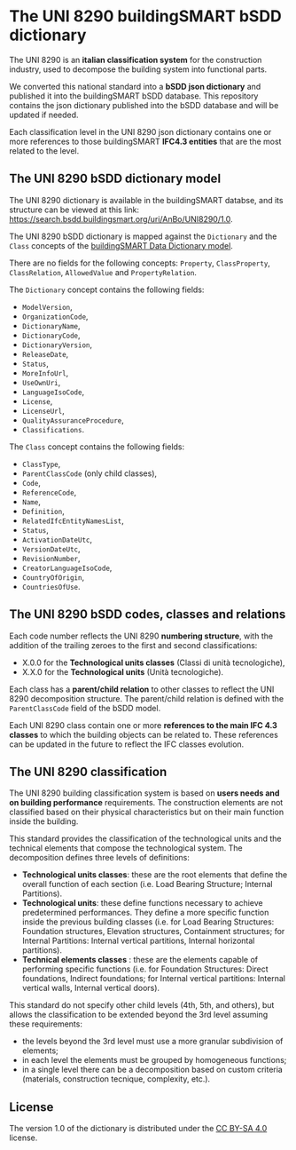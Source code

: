 # The UNI 8290 buildingSMART bSDD dictionary
 
The UNI 8290 is an **italian classification system** for the construction industry, used to decompose the building system into functional parts.

We converted this national standard into a **bSDD json dictionary** and published it into the buildingSMART bSDD database. This repository contains the json dictionary published into the bSDD database and will be updated if needed.

Each classification level in the UNI 8290 json dictionary contains one or more references to those buildingSMART **IFC4.3 entities** that are the most related to the level.

## The UNI 8290 bSDD dictionary model

The UNI 8290 dictionary is available in the buildingSMART databse, and its structure can be viewed at this link: https://search.bsdd.buildingsmart.org/uri/AnBo/UNI8290/1.0.

The UNI 8290 bSDD dictionary is mapped against the `Dictionary` and the `Class` concepts of the [buildingSMART Data Dictionary model](https://github.com/buildingSMART/bSDD/blob/master/Documentation/bSDD%20JSON%20import%20model.md). 

There are no fields for the following concepts: `Property`, `ClassProperty`, `ClassRelation`, `AllowedValue` and `PropertyRelation`.

The `Dictionary` concept contains the following fields: 

- `ModelVersion`,
- `OrganizationCode`,
- `DictionaryName`,
- `DictionaryCode`,
- `DictionaryVersion`,
- `ReleaseDate`,
- `Status`,
- `MoreInfoUrl`,
- `UseOwnUri`,
- `LanguageIsoCode`,
- `License`,
- `LicenseUrl`,
- `QualityAssuranceProcedure`,
- `Classifications`.

The `Class` concept contains the following fields:

- `ClassType`,
- `ParentClassCode` (only child classes),
- `Code`,
- `ReferenceCode`,
- `Name`,
- `Definition`,
- `RelatedIfcEntityNamesList`,
- `Status`,
- `ActivationDateUtc`,
- `VersionDateUtc`,
- `RevisionNumber`,
- `CreatorLanguageIsoCode`,
- `CountryOfOrigin`,
- `CountriesOfUse`.


## The UNI 8290 bSDD codes, classes and relations

Each code number reflects the UNI 8290 **numbering structure**, with the addition of the trailing zeroes to the first and second classifications:

- X.0.0 for the **Technological units classes** (Classi di unità tecnologiche),
- X.X.0 for the **Technological units** (Unità tecnologiche).

Each class has a **parent/child relation** to other classes to reflect the UNI 8290 decomposition structure. The parent/child relation is defined with the `ParentClassCode` field of the bSDD model.

Each UNI 8290 class contain one or more **references to the main IFC 4.3 classes** to which the building objects can be related to. These references can be updated in the future to reflect the IFC classes evolution.  

## The UNI 8290 classification

The UNI 8290 building classification system is based on **users needs and on building performance** requirements. The construction elements are not classified based on their physical characteristics but on their main function inside the building.

This standard provides the classification of the technological units and the technical elements that compose the technological system. The decomposition defines three levels of definitions:

- **Technological units classes**: these are the root elements that define the overall function of each section (i.e. Load Bearing Structure; Internal Partitions).
- **Technological units**: these define functions necessary to achieve predetermined performances. They define a more specific function inside the previous building classes (i.e. for Load Bearing Structures: Foundation structures, Elevation structures, Containment structures; for Internal Partitions: Internal vertical partitions, Internal horizontal partitions).
- **Technical elements classes** : these are the elements capable of performing specific functions (i.e. for Foundation Structures: Direct foundations, Indirect foundations; for Internal vertical partitions: Internal vertical walls, Internal vertical doors).

This standard do not specify other child levels (4th, 5th, and others), but allows the classification to be extended beyond the 3rd level assuming these requirements:

- the levels beyond the 3rd level must use a more granular subdivision of elements;
- in each level the elements must be grouped by homogeneous functions;
- in a single level there can be a decomposition based on custom criteria (materials, construction tecnique, complexity, etc.). 

## License

The version 1.0 of the dictionary is distributed under the [CC BY-SA 4.0](https://creativecommons.org/licenses/by-sa/4.0/) license.
